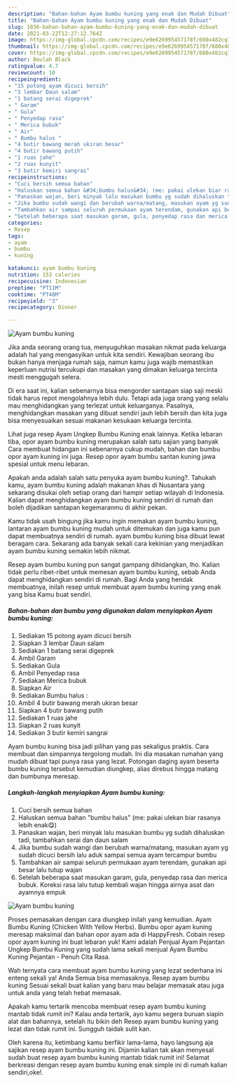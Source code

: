 ```yaml
---
description: "Bahan-bahan Ayam bumbu kuning yang enak dan Mudah Dibuat"
title: "Bahan-bahan Ayam bumbu kuning yang enak dan Mudah Dibuat"
slug: 1036-bahan-bahan-ayam-bumbu-kuning-yang-enak-dan-mudah-dibuat
date: 2021-03-22T12:27:12.764Z
image: https://img-global.cpcdn.com/recipes/e9e626995457178f/680x482cq70/ayam-bumbu-kuning-foto-resep-utama.jpg
thumbnail: https://img-global.cpcdn.com/recipes/e9e626995457178f/680x482cq70/ayam-bumbu-kuning-foto-resep-utama.jpg
cover: https://img-global.cpcdn.com/recipes/e9e626995457178f/680x482cq70/ayam-bumbu-kuning-foto-resep-utama.jpg
author: Beulah Black
ratingvalue: 4.7
reviewcount: 10
recipeingredient:
- "15 potong ayam dicuci bersih"
- "3 lembar Daun salam"
- "1 batang serai digeprek"
- " Garam"
- " Gula"
- " Penyedap rasa"
- " Merica bubuk"
- " Air"
- " Bumbu halus "
- "4 butir bawang merah ukiran besar"
- "4 butir bawang putih"
- "1 ruas jahe"
- "2 ruas kunyit"
- "3 butir kemiri sangrai"
recipeinstructions:
- "Cuci bersih semua bahan"
- "Haluskan semua bahan &#34;bumbu halus&#34; (me: pakai ulekan biar rasanya lebih enak😋)"
- "Panaskan wajan, beri minyak lalu masukan bumbu yg sudah dihaluskan tadi, tambahkan serai dan daun salam"
- "Jika bumbu sudah wangi dan berubah warna/matang, masukan ayam yg sudah dicuci bersih lalu aduk sampai semua ayam tercampur bumbu"
- "Tambahkan air sampai seluruh permukaan ayam terendam, gunakan api besar lalu tutup wajan"
- "Setelah beberapa saat masukan garam, gula, penyedap rasa dan merica bubuk. Koreksi rasa lalu tutup kembali wajan hingga airnya asat dan ayamnya empuk"
categories:
- Resep
tags:
- ayam
- bumbu
- kuning

katakunci: ayam bumbu kuning 
nutrition: 153 calories
recipecuisine: Indonesian
preptime: "PT11M"
cooktime: "PT48M"
recipeyield: "3"
recipecategory: Dinner

---
```



![Ayam bumbu kuning](https://img-global.cpcdn.com/recipes/e9e626995457178f/680x482cq70/ayam-bumbu-kuning-foto-resep-utama.jpg)

Jika anda seorang orang tua, menyuguhkan masakan nikmat pada keluarga adalah hal yang mengasyikan untuk kita sendiri. Kewajiban seorang ibu bukan hanya menjaga rumah saja, namun kamu juga wajib memastikan keperluan nutrisi tercukupi dan masakan yang dimakan keluarga tercinta mesti menggugah selera.

Di era  saat ini, kalian sebenarnya bisa mengorder santapan siap saji meski tidak harus repot mengolahnya lebih dulu. Tetapi ada juga orang yang selalu mau menghidangkan yang terlezat untuk keluarganya. Pasalnya, menghidangkan masakan yang dibuat sendiri jauh lebih bersih dan kita juga bisa menyesuaikan sesuai makanan kesukaan keluarga tercinta. 

Lihat juga resep Ayam Ungkep Bumbu Kuning enak lainnya. Ketika lebaran tiba, opor ayam bumbu kuning merupakan salah satu sajian yang banyak Cara membuat hidangan ini sebenarnya cukup mudah, bahan dan bumbu opor ayam kuning ini juga. Resep opor ayam bumbu santan kuning jawa spesial untuk menu lebaran.

Apakah anda adalah salah satu penyuka ayam bumbu kuning?. Tahukah kamu, ayam bumbu kuning adalah makanan khas di Nusantara yang sekarang disukai oleh setiap orang dari hampir setiap wilayah di Indonesia. Kalian dapat menghidangkan ayam bumbu kuning sendiri di rumah dan boleh dijadikan santapan kegemaranmu di akhir pekan.

Kamu tidak usah bingung jika kamu ingin memakan ayam bumbu kuning, lantaran ayam bumbu kuning mudah untuk ditemukan dan juga kamu pun dapat membuatnya sendiri di rumah. ayam bumbu kuning bisa dibuat lewat beragam cara. Sekarang ada banyak sekali cara kekinian yang menjadikan ayam bumbu kuning semakin lebih nikmat.

Resep ayam bumbu kuning pun sangat gampang dihidangkan, lho. Kalian tidak perlu ribet-ribet untuk memesan ayam bumbu kuning, sebab Anda dapat menghidangkan sendiri di rumah. Bagi Anda yang hendak membuatnya, inilah resep untuk membuat ayam bumbu kuning yang enak yang bisa Kamu buat sendiri.

<!--inarticleads1-->

##### Bahan-bahan dan bumbu yang digunakan dalam menyiapkan Ayam bumbu kuning:

1. Sediakan 15 potong ayam dicuci bersih
1. Siapkan 3 lembar Daun salam
1. Sediakan 1 batang serai digeprek
1. Ambil  Garam
1. Sediakan  Gula
1. Ambil  Penyedap rasa
1. Sediakan  Merica bubuk
1. Siapkan  Air
1. Sediakan  Bumbu halus :
1. Ambil 4 butir bawang merah ukiran besar
1. Siapkan 4 butir bawang putih
1. Sediakan 1 ruas jahe
1. Siapkan 2 ruas kunyit
1. Sediakan 3 butir kemiri sangrai


Ayam bumbu kuning bisa jadi pilihan yang pas sekaligus praktis. Cara membuat dan simpannya tergolong mudah. Ini dia masakan rumahan yang mudah dibuat tapi punya rasa yang lezat. Potongan daging ayam beserta bumbu kuning tersebut kemudian diungkep, alias direbus hingga matang dan bumbunya meresap. 

<!--inarticleads2-->

##### Langkah-langkah menyiapkan Ayam bumbu kuning:

1. Cuci bersih semua bahan
1. Haluskan semua bahan &#34;bumbu halus&#34; (me: pakai ulekan biar rasanya lebih enak😋)
1. Panaskan wajan, beri minyak lalu masukan bumbu yg sudah dihaluskan tadi, tambahkan serai dan daun salam
1. Jika bumbu sudah wangi dan berubah warna/matang, masukan ayam yg sudah dicuci bersih lalu aduk sampai semua ayam tercampur bumbu
1. Tambahkan air sampai seluruh permukaan ayam terendam, gunakan api besar lalu tutup wajan
1. Setelah beberapa saat masukan garam, gula, penyedap rasa dan merica bubuk. Koreksi rasa lalu tutup kembali wajan hingga airnya asat dan ayamnya empuk
<img src="//assets-global.cpcdn.com/assets/icons/button_play-2c75c40dde080a61004c1f40b05d8f140eaff45d7e9e6481dc71c63d2e7c4909.png" alt="Ayam bumbu kuning">

Proses pemasakan dengan cara diungkep inilah yang kemudian. Ayam Bumbu Kuning (Chicken With Yellow Herbs). Bumbu opor ayam kuning meresap maksimal dan bahan opor ayam ada di HappyFresh. Cobain resep opor ayam kuning ini buat lebaran yuk! Kami adalah Penjual Ayam Pejantan Ungkep Bumbu Kuning yang sudah lama sekali menjual Ayam Bumbu Kuning Pejantan - Penuh Cita Rasa. 

Wah ternyata cara membuat ayam bumbu kuning yang lezat sederhana ini enteng sekali ya! Anda Semua bisa memasaknya. Resep ayam bumbu kuning Sesuai sekali buat kalian yang baru mau belajar memasak atau juga untuk anda yang telah hebat memasak.

Apakah kamu tertarik mencoba membuat resep ayam bumbu kuning mantab tidak rumit ini? Kalau anda tertarik, ayo kamu segera buruan siapin alat dan bahannya, setelah itu bikin deh Resep ayam bumbu kuning yang lezat dan tidak rumit ini. Sungguh taidak sulit kan. 

Oleh karena itu, ketimbang kamu berfikir lama-lama, hayo langsung aja sajikan resep ayam bumbu kuning ini. Dijamin kalian tak akan menyesal sudah buat resep ayam bumbu kuning mantab tidak rumit ini! Selamat berkreasi dengan resep ayam bumbu kuning enak simple ini di rumah kalian sendiri,oke!.

